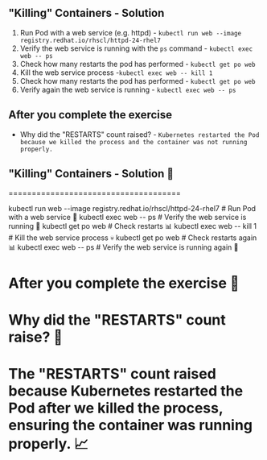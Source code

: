## "Killing" Containers - Solution

1. Run Pod with a web service (e.g. httpd) - `kubectl run web --image registry.redhat.io/rhscl/httpd-24-rhel7`
2. Verify the web service is running with the `ps` command - `kubectl exec web -- ps`
3. Check how many restarts the pod has performed - `kubectl get po web`
4. Kill the web service process -`kubectl exec web -- kill 1`
5. Check how many restarts the pod has performed - `kubectl get po web`
6. Verify again the web service is running - `kubectl exec web -- ps`

## After you complete the exercise


* Why did the "RESTARTS" count raised? - `Kubernetes restarted the Pod because we killed the process and the container was not running properly.`

## "Killing" Containers - Solution 🚀
=====================================

kubectl run web --image registry.redhat.io/rhscl/httpd-24-rhel7 # Run Pod with a web service 🌟
kubectl exec web -- ps # Verify the web service is running 🤔
kubectl get po web # Check restarts 📊
kubectl exec web -- kill 1 # Kill the web service process 💀
kubectl get po web # Check restarts again 📊
kubectl exec web -- ps # Verify the web service is running again 🙌

# After you complete the exercise 🎉
# Why did the "RESTARTS" count raise? 🤔
# The "RESTARTS" count raised because Kubernetes restarted the Pod after we killed the process, ensuring the container was running properly. 📈